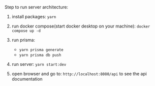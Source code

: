 Step to run server architecture:

1. install packages: `yarn`

2. run docker compose(start docker desktop on your machine): `docker compose up -d`

3. run prisma:

   - `yarn prisma generate`
   - `yarn prisma db push`

4. run server: `yarn start:dev`

5. open browser and go to: `http://localhost:8080/api` to see the api documentation
